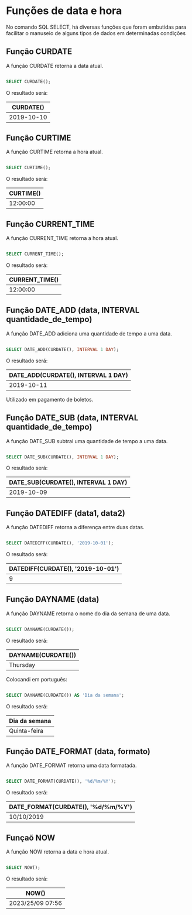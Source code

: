 # Funções de data e hora

No comando SQL SELECT, há diversas funções que foram embutidas para facilitar o manuseio de alguns tipos de dados em determinadas condições

## Função CURDATE

A função CURDATE retorna a data atual.

```sql

SELECT CURDATE();

```

O resultado será:

| CURDATE()   |
|-------------|
| 2019-10-10  |


## Função CURTIME

A função CURTIME retorna a hora atual.

```sql

SELECT CURTIME();

```

O resultado será:

| CURTIME()   |
|-------------|
| 12:00:00    |


## Função CURRENT_TIME

A função CURRENT_TIME retorna a hora atual.

```sql

SELECT CURRENT_TIME();

```

O resultado será:

| CURRENT_TIME()   |
|-------------|
| 12:00:00    |

## Função DATE_ADD (data, INTERVAL quantidade_de_tempo)

A função DATE_ADD adiciona uma quantidade de tempo a uma data.

```sql

SELECT DATE_ADD(CURDATE(), INTERVAL 1 DAY);

```

O resultado será:

| DATE_ADD(CURDATE(), INTERVAL 1 DAY)   |
|-------------|
| 2019-10-11  |

Utilizado em pagamento de boletos.

## Função DATE_SUB (data, INTERVAL quantidade_de_tempo)

A função DATE_SUB subtrai uma quantidade de tempo a uma data.

```sql

SELECT DATE_SUB(CURDATE(), INTERVAL 1 DAY);

```

O resultado será:

| DATE_SUB(CURDATE(), INTERVAL 1 DAY)   |
|-------------|
| 2019-10-09  |

## Função DATEDIFF (data1, data2)

A função DATEDIFF retorna a diferença entre duas datas.

```sql

SELECT DATEDIFF(CURDATE(), '2019-10-01');

```

O resultado será:

| DATEDIFF(CURDATE(), '2019-10-01')   |
|-------------|
| 9           |

## Função DAYNAME (data)

A função DAYNAME retorna o nome do dia da semana de uma data.

```sql

SELECT DAYNAME(CURDATE());

```

O resultado será:

| DAYNAME(CURDATE())   |
|-------------|
| Thursday    |

Colocandi em português:

```sql

SELECT DAYNAME(CURDATE()) AS 'Dia da semana';

```

O resultado será:

| Dia da semana   |
|-------------|
| Quinta-feira    |


## Função DATE_FORMAT (data, formato)

A função DATE_FORMAT retorna uma data formatada.

```sql

SELECT DATE_FORMAT(CURDATE(), '%d/%m/%Y');

```

O resultado será:

| DATE_FORMAT(CURDATE(), '%d/%m/%Y')   |
|-------------|
| 10/10/2019  |


## Funçaõ NOW

A função NOW retorna a data e hora atual.

```sql

SELECT NOW();

```

O resultado será:

| NOW()   |
|-------------|
| 2023/25/09 07:56  |